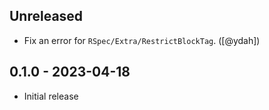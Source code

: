 ## Unreleased

- Fix an error for `RSpec/Extra/RestrictBlockTag`. ([@ydah])

## 0.1.0 - 2023-04-18

- Initial release
